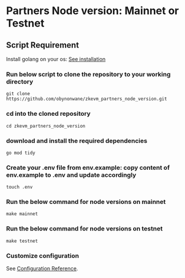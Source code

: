 # Partners Node version: Mainnet or Testnet
## Script Requirement

 Install golang on your os: [See installation](https://go.dev/doc/install)

### Run below script to clone the repository to your working directory

```
git clone https://github.com/obynonwane/zkevm_partners_node_version.git
```


### cd into the cloned repository
```
cd zkevm_partners_node_version
```

### download and install the required dependencies

```
go mod tidy
```

### Create your .env file from env.example: copy content of env.example to .env and update accordingly
```
touch .env
```

### Run the below command for node versions on mainnet

```
make mainnet
```

### Run the below command for node versions on testnet

```
make testnet
```

### Customize configuration

See [Configuration Reference](http://cli.vuejs.org/config/).
